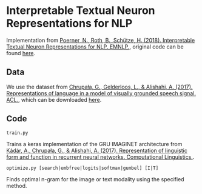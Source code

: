 # Interpretable Textual Neuron Representations for NLP

Implementation from [Poerner, N., Roth, B., Schütze, H. (2018). Interpretable Textual Neuron Representations for NLP. EMNLP.](https://aclanthology.org/W18-5437/), original code can be found [here](https://github.com/NPoe/input-optimization-nlp).

## Data
We use the dataset from [Chrupała, G., Gelderloos, L., & Alishahi, A. (2017). Representations of language in a model of visually grounded speech signal. ACL.](http://www.aclweb.org/anthology/P17-1057), which can be downloaded [here](https://zenodo.org/record/804392/files/data.tgz).

## Code

`train.py`

Trains a keras implementation of the GRU IMAGINET architecture from [Kádár, A., Chrupała, G., & Alishahi, A. (2017). Representation of linguistic form and function in recurrent neural networks. Computational Linguistics.](http://www.aclweb.org/anthology/J17-4003). 

`optimize.py [search|embfree|logits|softmax|gumbel] [I|T]`

Finds optimal n-gram for the image or text modality using the specified method.

